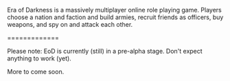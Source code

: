 Era of Darkness is a massively multiplayer online role playing game. Players choose a nation and faction and build armies, recruit friends as officers, buy weapons, and spy on and attack each other.

=============

Please note: EoD is currently (still) in a pre-alpha stage. Don't expect anything to work (yet).

More to come soon.